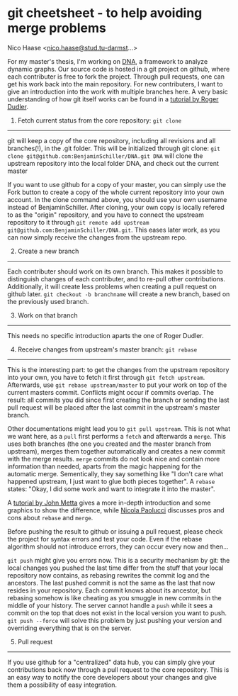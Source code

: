 git cheetsheet - to help avoiding merge problems
=========
   Nico Haase <nico.haase@stud.tu-darmst...>

For my master's thesis, I'm working on [DNA](https://www.p2p.tu-darmstadt.de/research/dna/), a framework to analyze dynamic graphs. Our source code is hosted in a git project on github, where each contributer is free to fork the project. Through pull requests, one can get his work back into the main repository. For new contributers, I want to give an introduction into the work with multiple branches here. A very basic understanding of how git itself works can be found in a [tutorial by Roger Dudler](http://rogerdudler.github.io/git-guide/index.html).

1) Fetch current status from the core repository: `git clone`
------------------
git will keep a copy of the core repository, including all revisions and all branches(!), in the .git folder. This will be initialized through git clone: `git clone git@github.com:BenjaminSchiller/DNA.git DNA` will clone the upstream repository into the local folder DNA, and check out the current master

If you want to use github for a copy of your master, you can simply use the Fork button to create a copy of the whole current repository into your own account. In the clone command above, you should use your own username instead of BenjaminSchiller. After cloning, your own copy is locally refered to as the "origin" repository, and you have to connect the upstream repository to it through `git remote add upstream git@github.com:BenjaminSchiller/DNA.git`. This eases later work, as you can now simply receive the changes from the upstream repo.

2) Create a new branch
------------------
Each contributer should work on its own branch. This makes it possible to distinguish changes of each contributer, and to re-pull other contributions. Additionally, it will create less problems when creating a pull request on github later. `git checkout -b branchname` will create a new branch, based on the previously used branch.

3) Work on that branch
------------------
This needs no specific introduction aparts the one of Roger Dudler.
 
4) Receive changes from upstream's master branch: `git rebase`
------------------
This is the interesting part: to get the changes from the upstream repository into your own, you have to fetch it first through `git fetch upstream`. Afterwards, use `git rebase upstream/master` to put your work on top of the current masters commit. Conflicts might occur if commits overlap. The result: all commits you did since first creating the branch or sending the last pull request will be placed after the last commit in the upstream's master branch. 

Other documentations might lead you to `git pull upstream`. This is not what we want here, as a `pull` first performs a `fetch` and afterwards a `merge`. This uses both branches (the one you created and the master branch from upstream), merges them together automatically and creates a new commit with the merge results. `merge` commits do not look nice and contain more information than needed, aparts from the magic happening for the automatic merge. Sementically, they say something like "I don't care what happened upstream, I just want to glue both pieces together". A `rebase` states: "Okay, I did some work and want to integrate it into the master".

A [tutorial by John Metta](http://mettadore.com/analysis/a-simple-git-rebase-workflow-explained/) gives a more in-depth introduction and some graphics to show the difference, while [Nicola Paolucci](http://blogs.atlassian.com/2013/10/git-team-workflows-merge-or-rebase/) discusses pros and cons about `rebase` and `merge`.

Before pushing the result to github or issuing a pull request, please check the project for syntax errors and test your code. Even if the rebase algorithm should not introduce errors, they can occur every now and then...

`git push` might give you errors now. This is a security mechanism by git: the local changes you pushed the last time differ from the stuff that your local repository now contains, as rebasing rewrites the commit log and the ancestors. The last pushed commit is not the same as the last that now resides in your repository. Each commit knows about its ancestor, but rebasing somehow is like cheating as you smuggle in new commits in the middle of your history. The server cannot handle a `push` while it sees a commit on the top that does not exist in the local version you want to push. `git push --force` will solve this problem by just pushing your version and overriding everything that is on the server.

5) Pull request
------------------
If you use github for a "centralized" data hub, you can simply give your contributions back now through a pull request to the core repository. This is an easy way to notify the core developers about your changes and give them a possibility of easy integration.